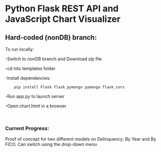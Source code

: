 # Python Flask REST API and JavaScript Chart Visualizer

## Hard-coded (nonDB) branch:

To run locally:
 
  -Switch to nonDB branch and Download zip file
  
  -cd into templates folder
    
  -Install dependencies: 
      
        pip install Flask flask_pymongo pymongo flask_cors
  
  
  -Run app.py to launch server 
  
  
  -Open chart.html in a browser
  
  <br>
  
  ### Current Progress:
  Proof of concept for two different models on Delinquency: By Year and By FICO. 
  Can switch using the drop-down menu
  
  
  
